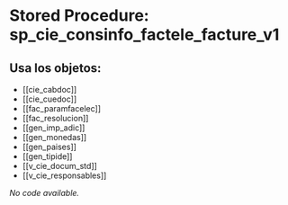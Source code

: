 # Stored Procedure: sp_cie_consinfo_factele_facture_v1

## Usa los objetos:
- [[cie_cabdoc]]
- [[cie_cuedoc]]
- [[fac_paramfacelec]]
- [[fac_resolucion]]
- [[gen_imp_adic]]
- [[gen_monedas]]
- [[gen_paises]]
- [[gen_tipide]]
- [[v_cie_docum_std]]
- [[v_cie_responsables]]

*No code available.*
